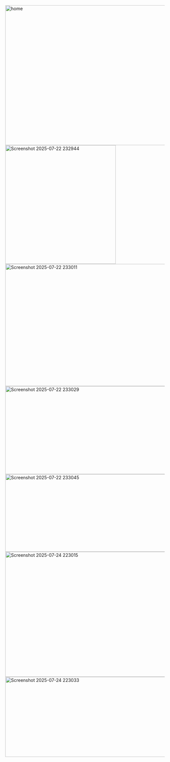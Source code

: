 <img width="948" height="442" alt="home" src="https://github.com/user-attachments/assets/ddf25c65-f066-4308-a924-d54f25f47945" />
<img width="349" height="375" alt="Screenshot 2025-07-22 232944" src="https://github.com/user-attachments/assets/74f1fd36-e662-45ef-9bbd-ebe7f32cfd9c" />
<img width="690" height="386" alt="Screenshot 2025-07-22 233011" src="https://github.com/user-attachments/assets/b057fea5-d01a-404b-ac6e-0f1353bcd40c" />
<img width="676" height="278" alt="Screenshot 2025-07-22 233029" src="https://github.com/user-attachments/assets/d148a4db-7418-4c36-8a13-97c168c54d78" />
<img width="710" height="245" alt="Screenshot 2025-07-22 233045" src="https://github.com/user-attachments/assets/3e59ff5c-81b2-4e44-8432-ae3e810db230" />
<img width="662" height="395" alt="Screenshot 2025-07-24 223015" src="https://github.com/user-attachments/assets/9e1d6177-67f3-4775-8271-3bc7d5db8cad" />
<img width="947" height="253" alt="Screenshot 2025-07-24 223033" src="https://github.com/user-attachments/assets/140f4adb-21e6-4c96-92e4-7b73ea3b6294" />







